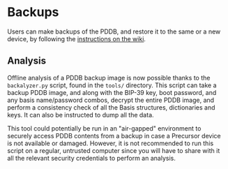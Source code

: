 # Backups

Users can make backups of the PDDB, and restore it to the same or a new device, by following the [instructions on the wiki](https://github.com/betrusted-io/betrusted-wiki/wiki/Backups).

## Analysis

Offline analysis of a PDDB backup image is now possible thanks to the `backalyzer.py` script, found in the `tools/` directory. This script can take a backup PDDB image, and along with the BIP-39 key, boot password, and any basis name/password combos, decrypt the entire PDDB image, and perform a consistency check of all the Basis structures, dictionaries and keys. It can also be instructed to dump all the data.

This tool could potentially be run in an "air-gapped" environment to securely access PDDB contents from a backup in case a Precursor device is not available or damaged. However, it is not recommended to run this script on a regular, untrusted computer since you will have to share with it all the relevant security credentials to perform an analysis.
